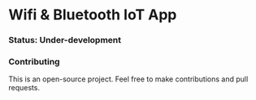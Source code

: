 # Wifi & Bluetooth IoT App

### Status: Under-development
### Contributing
This is an open-source project. Feel free to make contributions and pull requests.
